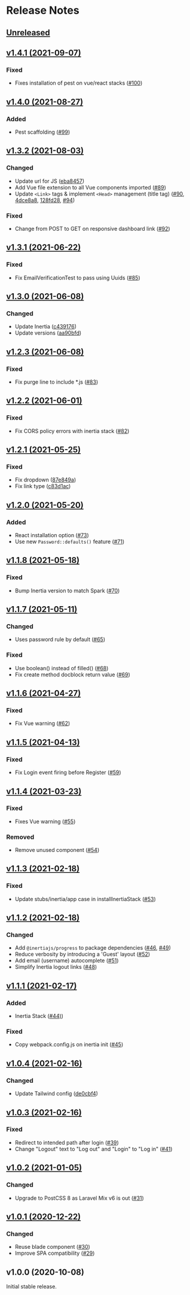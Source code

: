# Release Notes

## [Unreleased](https://github.com/laravel/breeze/compare/v1.4.1...1.x)


## [v1.4.1 (2021-09-07)](https://github.com/laravel/breeze/compare/v1.4.0...v1.4.1)

### Fixed
- Fixes installation of pest on vue/react stacks ([#100](https://github.com/laravel/breeze/pull/100))


## [v1.4.0 (2021-08-27)](https://github.com/laravel/breeze/compare/v1.3.2...v1.4.0)

### Added
- Pest scaffolding ([#99](https://github.com/laravel/breeze/pull/99))


## [v1.3.2 (2021-08-03)](https://github.com/laravel/breeze/compare/v1.3.1...v1.3.2)

### Changed
- Update url for JS ([eba8457](https://github.com/laravel/breeze/commit/eba8457b2e16d92fb0909e6e4a36f7cf9f50bc78))
- Add Vue file extension to all Vue components imported ([#89](https://github.com/laravel/breeze/pull/89))
- Update `<Link>` tags & implement `<Head>` management (title tag) ([#90](https://github.com/laravel/breeze/pull/90), [4dce8a8](https://github.com/laravel/breeze/commit/4dce8a8c9dd1b0ca23fbe92fa51b17cc5ccd6bb5), [128fd28](https://github.com/laravel/breeze/commit/128fd28e2ebd5fde7730d90b0052d175b887568a), [#94](https://github.com/laravel/breeze/pull/94))

### Fixed
- Change from POST to GET on responsive dashboard link ([#92](https://github.com/laravel/breeze/pull/92))


## [v1.3.1 (2021-06-22)](https://github.com/laravel/breeze/compare/v1.3.0...v1.3.1)

### Fixed
- Fix EmailVerificationTest to pass using Uuids ([#85](https://github.com/laravel/breeze/pull/85))


## [v1.3.0 (2021-06-08)](https://github.com/laravel/breeze/compare/v1.2.3...v1.3.0)

### Changed
- Update Inertia ([c439176](https://github.com/laravel/breeze/commit/c43917630e9b45b78dfd805f152262e08a7d2ffb))
- Update versions ([aa90bfd](https://github.com/laravel/breeze/commit/aa90bfd5b31cedf848087d105b6924b0f120fc99))


## [v1.2.3 (2021-06-08)](https://github.com/laravel/breeze/compare/v1.2.2...v1.2.3)

### Fixed
- Fix purge line to include *.js ([#83](https://github.com/laravel/breeze/pull/83))


## [v1.2.2 (2021-06-01)](https://github.com/laravel/breeze/compare/v1.2.1...v1.2.2)

### Fixed
- Fix CORS policy errors with inertia stack ([#82](https://github.com/laravel/breeze/pull/82))


## [v1.2.1 (2021-05-25)](https://github.com/laravel/breeze/compare/v1.2.0...v1.2.1)

### Fixed
- Fix dropdown ([87e849a](https://github.com/laravel/breeze/commit/87e849a2fd635628d99aa8514e2ee9321decee27))
- Fix link type ([c83d1ac](https://github.com/laravel/breeze/commit/c83d1ac389a58f1fb9ee6491ce14488f6a0a746b))


## [v1.2.0 (2021-05-20)](https://github.com/laravel/breeze/compare/v1.1.8...v1.2.0)

### Added
- React installation option ([#73](https://github.com/laravel/breeze/pull/73))
- Use new `Password::defaults()` feature ([#71](https://github.com/laravel/breeze/pull/71))


## [v1.1.8 (2021-05-18)](https://github.com/laravel/breeze/compare/v1.1.7...v1.1.8)

### Fixed
- Bump Inertia version to match Spark ([#70](https://github.com/laravel/breeze/pull/70))


## [v1.1.7 (2021-05-11)](https://github.com/laravel/breeze/compare/v1.1.6...v1.1.7)

### Changed
- Uses password rule by default ([#65](https://github.com/laravel/breeze/pull/65))

### Fixed
- Use boolean() instead of filled() ([#68](https://github.com/laravel/breeze/pull/68))
- Fix create method docblock return value ([#69](https://github.com/laravel/breeze/pull/69))


## [v1.1.6 (2021-04-27)](https://github.com/laravel/breeze/compare/v1.1.5...v1.1.6)

### Fixed
- Fix Vue warning ([#62](https://github.com/laravel/breeze/pull/62))


## [v1.1.5 (2021-04-13)](https://github.com/laravel/breeze/compare/v1.1.4...v1.1.5)

### Fixed
- Fix Login event firing before Register ([#59](https://github.com/laravel/breeze/pull/59))


## [v1.1.4 (2021-03-23)](https://github.com/laravel/breeze/compare/v1.1.3...v1.1.4)

### Fixed
- Fixes Vue warning ([#55](https://github.com/laravel/breeze/pull/55))

### Removed
- Remove unused component ([#54](https://github.com/laravel/breeze/pull/54))


## [v1.1.3 (2021-02-18)](https://github.com/laravel/breeze/compare/v1.1.2...v1.1.3)

### Fixed
- Update stubs/inertia/app case in installInertiaStack ([#53](https://github.com/laravel/breeze/pull/53))


## [v1.1.2 (2021-02-18)](https://github.com/laravel/breeze/compare/v1.1.1...v1.1.2)

### Changed
- Add `@inertiajs/progress` to package dependencies ([#46](https://github.com/laravel/breeze/pull/46), [#49](https://github.com/laravel/breeze/pull/49))
- Reduce verbosity by introducing a 'Guest' layout ([#52](https://github.com/laravel/breeze/pull/52))
- Add email (username) autocomplete ([#51](https://github.com/laravel/breeze/pull/51))
- Simplify Inertia logout links ([#48](https://github.com/laravel/breeze/pull/48))


## [v1.1.1 (2021-02-17)](https://github.com/laravel/breeze/compare/v1.0.4...v1.1.1)

### Added
- Inertia Stack ([#44)](https://github.com/laravel/breeze/pull/44))

### Fixed
- Copy webpack.config.js on inertia init ([#45](https://github.com/laravel/breeze/pull/45))


## [v1.0.4 (2021-02-16)](https://github.com/laravel/breeze/compare/v1.0.3...v1.0.4)

### Changed
- Update Tailwind config ([de0cbf4](https://github.com/laravel/breeze/commit/de0cbf49b50c22aaf047dcaba8c83827164ff668))


## [v1.0.3 (2021-02-16)](https://github.com/laravel/breeze/compare/v1.0.2...v1.0.3)

### Fixed
- Redirect to intended path after login ([#39](https://github.com/laravel/breeze/pull/39))
- Change "Logout" text to "Log out" and "Login" to "Log in" ([#41](https://github.com/laravel/breeze/pull/41))


## [v1.0.2 (2021-01-05)](https://github.com/laravel/breeze/compare/v1.0.1...v1.0.2)

### Changed
- Upgrade to PostCSS 8 as Laravel Mix v6 is out ([#31](https://github.com/laravel/breeze/pull/31))


## [v1.0.1 (2020-12-22)](https://github.com/laravel/breeze/compare/v1.0.0...v1.0.1)

### Changed
- Reuse blade component ([#30](https://github.com/laravel/breeze/pull/30))
- Improve SPA compatibility ([#29](https://github.com/laravel/breeze/pull/29))


## v1.0.0 (2020-10-08)

Initial stable release.
